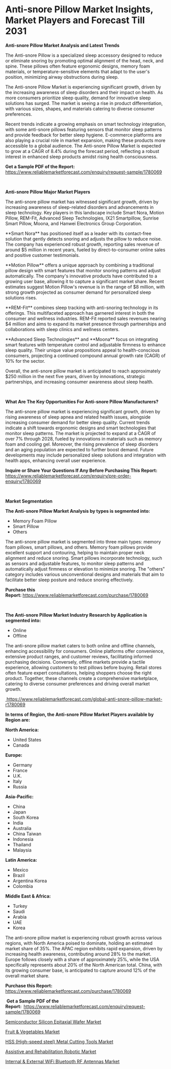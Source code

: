 <p><h1>Anti-snore Pillow Market Insights, Market Players and Forecast Till 2031</h1></p><p><strong>Anti-snore Pillow Market Analysis and Latest Trends</strong></p>
<p><p>The Anti-snore Pillow is a specialized sleep accessory designed to reduce or eliminate snoring by promoting optimal alignment of the head, neck, and spine. These pillows often feature ergonomic designs, memory foam materials, or temperature-sensitive elements that adapt to the user's position, minimizing airway obstructions during sleep.</p><p>The Anti-snore Pillow Market is experiencing significant growth, driven by the increasing awareness of sleep disorders and their impact on health. As more consumers prioritize sleep quality, demand for innovative sleep solutions has surged. The market is seeing a rise in product differentiation, with various sizes, shapes, and materials catering to diverse consumer preferences. </p><p>Recent trends indicate a growing emphasis on smart technology integration, with some anti-snore pillows featuring sensors that monitor sleep patterns and provide feedback for better sleep hygiene. E-commerce platforms are also playing a crucial role in market expansion, making these products more accessible to a global audience. The Anti-snore Pillow Market is expected to grow at a CAGR of 8.4% during the forecast period, reflecting a robust interest in enhanced sleep products amidst rising health consciousness.</p></p>
<p><strong>Get a Sample PDF of the Report:&nbsp;</strong> <a href="https://www.reliablemarketforecast.com/enquiry/request-sample/1780069?utm_campaign=1167&utm_medium=2&utm_source=Github&utm_content=ia&utm_term=29102024&utm_id=anti-snore-pillow">https://www.reliablemarketforecast.com/enquiry/request-sample/1780069</a></p>
<p>&nbsp;</p>
<p><strong>Anti-snore Pillow Major Market Players</strong></p>
<p><p>The anti-snore pillow market has witnessed significant growth, driven by increasing awareness of sleep-related disorders and advancements in sleep technology. Key players in this landscape include Smart Nora, Motion Pillow, REM-Fit, Advanced Sleep Technologies, IX21 Smartpillow, Sunrise Smart Pillow, Moona, and Hanwei Electronics Group Corporation.</p><p>**Smart Nora** has positioned itself as a leader with its contact-free solution that gently detects snoring and adjusts the pillow to reduce noise. The company has experienced robust growth, reporting sales revenue of around $5 million in recent years, fueled by direct-to-consumer online sales and positive customer testimonials.</p><p>**Motion Pillow** offers a unique approach by combining a traditional pillow design with smart features that monitor snoring patterns and adjust automatically. The company's innovative products have contributed to a growing user base, allowing it to capture a significant market share. Recent estimates suggest Motion Pillow's revenue is in the range of $8 million, with strong growth projected as consumer demand for personalized sleep solutions rises.</p><p>**REM-Fit** combines sleep tracking with anti-snoring technology in its offerings. This multifaceted approach has garnered interest in both the consumer and wellness industries. REM-Fit reported sales revenues nearing $4 million and aims to expand its market presence through partnerships and collaborations with sleep clinics and wellness centers.</p><p>**Advanced Sleep Technologies** and **Moona** focus on integrating smart features with temperature control and adjustable firmness to enhance sleep quality. Their unique value propositions appeal to health-conscious consumers, projecting a continued compound annual growth rate (CAGR) of 10% for the sector.</p><p>Overall, the anti-snore pillow market is anticipated to reach approximately $250 million in the next five years, driven by innovations, strategic partnerships, and increasing consumer awareness about sleep health.</p></p>
<p>&nbsp;</p>
<p><strong>What Are The Key Opportunities For Anti-snore Pillow Manufacturers?</strong></p>
<p><p>The anti-snore pillow market is experiencing significant growth, driven by rising awareness of sleep apnea and related health issues, alongside increasing consumer demand for better sleep quality. Current trends indicate a shift towards ergonomic designs and smart technologies that monitor sleep patterns. The market is projected to expand at a CAGR of over 7% through 2028, fueled by innovations in materials such as memory foam and cooling gel. Moreover, the rising prevalence of sleep disorders and an aging population are expected to further boost demand. Future developments may include personalized sleep solutions and integration with health apps, enhancing overall user experience.</p></p>
<p><strong>Inquire or Share Your Questions If Any Before Purchasing This Report:</strong> <a href="https://www.reliablemarketforecast.com/enquiry/pre-order-enquiry/1780069?utm_campaign=1167&utm_medium=2&utm_source=Github&utm_content=ia&utm_term=29102024&utm_id=anti-snore-pillow">https://www.reliablemarketforecast.com/enquiry/pre-order-enquiry/1780069</a></p>
<p>&nbsp;</p>
<p><strong>Market Segmentation</strong></p>
<p><strong>The Anti-snore Pillow Market Analysis by types is segmented into:</strong></p>
<p><ul><li>Memory Foam Pillow</li><li>Smart Pillow</li><li>Others</li></ul></p>
<p><p>The anti-snore pillow market is segmented into three main types: memory foam pillows, smart pillows, and others. Memory foam pillows provide excellent support and contouring, helping to maintain proper neck alignment and reduce snoring. Smart pillows incorporate technology, such as sensors and adjustable features, to monitor sleep patterns and automatically adjust firmness or elevation to minimize snoring. The "others" category includes various unconventional designs and materials that aim to facilitate better sleep posture and reduce snoring effectively.</p></p>
<p><strong>Purchase this Report:&nbsp;</strong><a href="https://www.reliablemarketforecast.com/purchase/1780069?utm_campaign=1167&utm_medium=2&utm_source=Github&utm_content=ia&utm_term=29102024&utm_id=anti-snore-pillow">https://www.reliablemarketforecast.com/purchase/1780069</a></p>
<p>&nbsp;</p>
<p><strong>The Anti-snore Pillow Market Industry Research by Application is segmented into:</strong></p>
<p><ul><li>Online</li><li>Offline</li></ul></p>
<p><p>The anti-snore pillow market caters to both online and offline channels, enhancing accessibility for consumers. Online platforms offer convenience, extensive product ranges, and customer reviews, facilitating informed purchasing decisions. Conversely, offline markets provide a tactile experience, allowing customers to test pillows before buying. Retail stores often feature expert consultations, helping shoppers choose the right product. Together, these channels create a comprehensive marketplace, catering to diverse consumer preferences and driving overall market growth.</p></p>
<p><a href="https://www.reliablemarketforecast.com/global-anti-snore-pillow-market-r1780069?utm_campaign=1167&utm_medium=2&utm_source=Github&utm_content=ia&utm_term=29102024&utm_id=anti-snore-pillow">&nbsp;https://www.reliablemarketforecast.com/global-anti-snore-pillow-market-r1780069</a></p>
<p><strong>In terms of Region, the Anti-snore Pillow Market Players available by Region are:</strong></p>
<p>
    <p> <strong> North America: </strong>
        <ul>
            <li>United States</li>
            <li>Canada</li>
        </ul>
        </p> 
    <p> <strong> Europe: </strong>
        <ul>
            <li>Germany</li>
            <li>France</li>
            <li>U.K.</li>
            <li>Italy</li>
            <li>Russia</li>
        </ul>
        </p> 
    <p> <strong> Asia-Pacific: </strong>
        <ul>
            <li>China</li>
            <li>Japan</li>
            <li>South Korea</li>
            <li>India</li>
            <li>Australia</li>
            <li>China Taiwan</li>
            <li>Indonesia</li>
            <li>Thailand</li>
            <li>Malaysia</li>
        </ul>
        </p> 
    <p> <strong> Latin America: </strong>
        <ul>
            <li>Mexico</li>
            <li>Brazil</li>
            <li>Argentina Korea</li>
            <li>Colombia</li>
        </ul>
        </p> 
    <p> <strong> Middle East & Africa: </strong>
        <ul>
            <li>Turkey</li>
            <li>Saudi</li>
            <li>Arabia</li>
            <li>UAE</li>
            <li>Korea</li>
        </ul>
    </p>
    </p>
<p><p>The anti-snore pillow market is experiencing robust growth across various regions, with North America poised to dominate, holding an estimated market share of 35%. The APAC region exhibits rapid expansion, driven by increasing health awareness, contributing around 28% to the market. Europe follows closely with a share of approximately 25%, while the USA specifically represents about 20% of the North American total. China, with its growing consumer base, is anticipated to capture around 12% of the overall market share.</p></p>
<p><strong>Purchase this Report: </strong><a href="https://www.reliablemarketforecast.com/purchase/1780069?utm_campaign=1167&utm_medium=2&utm_source=Github&utm_content=ia&utm_term=29102024&utm_id=anti-snore-pillow">https://www.reliablemarketforecast.com/purchase/1780069</a></p>
<p>&nbsp;<strong>Get a Sample PDF of the Report:&nbsp;&nbsp;</strong><a href="https://www.reliablemarketforecast.com/enquiry/request-sample/1780069?utm_campaign=1167&utm_medium=2&utm_source=Github&utm_content=ia&utm_term=29102024&utm_id=anti-snore-pillow">https://www.reliablemarketforecast.com/enquiry/request-sample/1780069</a></p>
<p><strong></strong></p>
<p><p><a href="https://github.com/annicecos4/Market-Research-Report-List-1/blob/main/semiconductor-silicon-epitaxial-wafer-market.md?utm_campaign=1167&utm_medium=2&utm_source=Github&utm_content=ia&utm_term=29102024&utm_id=anti-snore-pillow">Semiconductor Silicon Epitaxial Wafer Market</a></p><p><a href="https://www.linkedin.com/pulse/fruit-vegetables-market-global-regional-analysis-focus-end-lvsze?utm_campaign=1167&utm_medium=2&utm_source=Github&utm_content=ia&utm_term=29102024&utm_id=anti-snore-pillow">Fruit & Vegetables Market</a></p><p><a href="https://issuu.com/reportprime-2/docs/hss-high-speed-steel-metal-cutting-_aa40b091c4887e?utm_campaign=1167&utm_medium=2&utm_source=Github&utm_content=ia&utm_term=29102024&utm_id=anti-snore-pillow">HSS (High-speed steel) Metal Cutting Tools Market</a></p><p><a href="https://issuu.com/reportprime-2/docs/assistive-and-rehabilitation-roboti_717b11468f8c13?utm_campaign=1167&utm_medium=2&utm_source=Github&utm_content=ia&utm_term=29102024&utm_id=anti-snore-pillow">Assistive and Rehabilitation Robotic Market</a></p><p><a href="https://github.com/brunafxh5tru/Market-Research-Report-List-1/blob/main/internal-external-wifi-bluetooth-rf-antennas-market.md?utm_campaign=1167&utm_medium=2&utm_source=Github&utm_content=ia&utm_term=29102024&utm_id=anti-snore-pillow">Internal & External WiFi Bluetooth RF Antennas Market</a></p></p>
